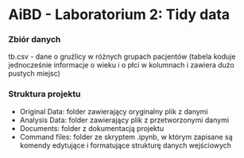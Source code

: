 # AiBD - Laboratorium 2: Tidy data
### Zbiór danych
tb.csv - dane o gruźlicy w różnych grupach pacjentów (tabela koduje jednocześnie informacje o wieku i o płci w kolumnach i zawiera dużo pustych miejsc)
### Struktura projektu
- Original Data: folder zawierający oryginalny plik z danymi
- Analysis Data: folder zawierający plik z przetworzonymi danymi 
- Documents: folder z dokumentacją projektu
- Command files: folder ze skryptem .ipynb, w którym zapisane są komendy edytujące i formatujące strukturę danych wejściowych
